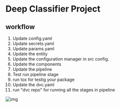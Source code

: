 # Deep Classifier Project

## workflow

1. Update config.yaml
2. Update secrets.yaml
3. Update params.yaml
4. Update the entity
5. Update the configuration manager in src config.
6. Update the components
7. Update the pipeline
8. Test run pipeline stage
9. run tox for testig your package
10. Update the dvc.yaml
11. run "dvc repo" for running all the stages in pipeline

![img]("./docs/images/Data_Ingestion.png")